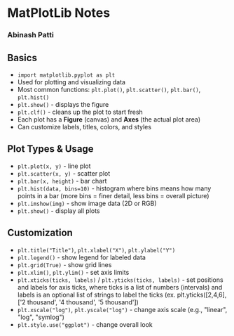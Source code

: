 # MatPlotLib Notes
### Abinash Patti

## Basics
- `import matplotlib.pyplot as plt`
- Used for plotting and visualizing data
- Most common functions: `plt.plot()`, `plt.scatter()`, `plt.bar()`, `plt.hist()`
- `plt.show()` - displays the figure
- `plt.clf()` - cleans up the plot to start fresh
- Each plot has a **Figure** (canvas) and **Axes** (the actual plot area)
- Can customize labels, titles, colors, and styles

## Plot Types & Usage
- `plt.plot(x, y)` - line plot
- `plt.scatter(x, y)` - scatter plot
- `plt.bar(x, height)` - bar chart
- `plt.hist(data, bins=10)` - histogram where bins means how many points in a bar (more bins = finer detail, less bins = overall picture)
- `plt.imshow(img)` - show image data (2D or RGB)
- `plt.show()` - display all plots

## Customization
- `plt.title("Title")`, `plt.xlabel("X")`, `plt.ylabel("Y")`
- `plt.legend()` - show legend for labeled data
- `plt.grid(True)` - show grid lines
- `plt.xlim()`, `plt.ylim()` - set axis limits
- `plt.xticks(ticks, labels)` / `plt.yticks(ticks, labels)` - set positions and labels for axis ticks, where ticks is a list of numbers (intervals) and labels is an optional list of strings to label the ticks (ex. plt.yticks([2,4,6], ['2 thousand', '4 thousand', '5 thousand']) 
- `plt.xscale("log")`, `plt.yscale("log")` - change axis scale (e.g., "linear", "log", "symlog")
- `plt.style.use("ggplot")` - change overall look
